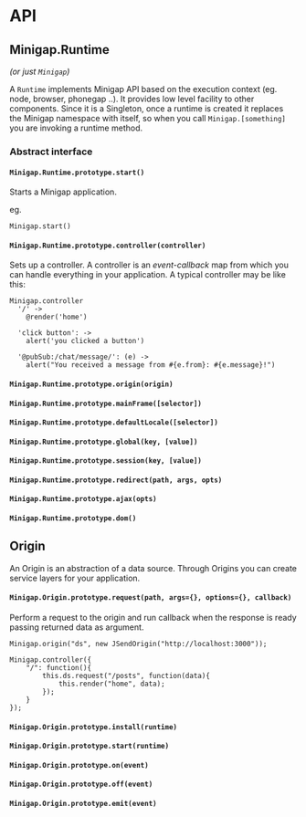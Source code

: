 # API

## Minigap.Runtime 
_(or just `Minigap`)_

A `Runtime` implements Minigap API based on the execution context (eg. node, browser, phonegap ..). It provides low level facility to other components. Since it is a Singleton, once a runtime is created it replaces the Minigap namespace with itself, so when you call `Minigap.[something]` you are invoking a runtime method.

### Abstract interface

#### `Minigap.Runtime.prototype.start()`

Starts a Minigap application.

eg.

```
Minigap.start()
```

#### `Minigap.Runtime.prototype.controller(controller)`

Sets up a controller. A controller is an _event-callback_ map from which you can handle everything in your application. A typical controller may be like this:

```
Minigap.controller
  '/' ->
    @render('home')

  'click button': ->
    alert('you clicked a button')

  '@pubSub:/chat/message/': (e) ->
    alert("You received a message from #{e.from}: #{e.message}!")

```

#### `Minigap.Runtime.prototype.origin(origin)`
#### `Minigap.Runtime.prototype.mainFrame([selector])`
#### `Minigap.Runtime.prototype.defaultLocale([selector])`
#### `Minigap.Runtime.prototype.global(key, [value])`
#### `Minigap.Runtime.prototype.session(key, [value])`
#### `Minigap.Runtime.prototype.redirect(path, args, opts)`
#### `Minigap.Runtime.prototype.ajax(opts)`
#### `Minigap.Runtime.prototype.dom()`

## Origin

An Origin is an abstraction of a data source. Through Origins you can create service layers for your application.

#### `Minigap.Origin.prototype.request(path, args={}, options={}, callback)`

Perform a request to the origin and run callback when the response is ready passing returned data as argument.

```
Minigap.origin("ds", new JSendOrigin("http://localhost:3000"));

Minigap.controller({
	"/": function(){
		this.ds.request("/posts", function(data){
			this.render("home", data);
		});
	}
});

```

#### `Minigap.Origin.prototype.install(runtime)`
#### `Minigap.Origin.prototype.start(runtime)`

#### `Minigap.Origin.prototype.on(event)`
#### `Minigap.Origin.prototype.off(event)`
#### `Minigap.Origin.prototype.emit(event)`


